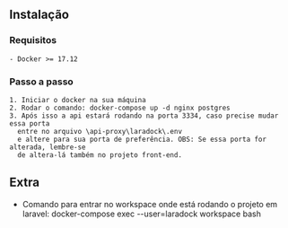 ## Instalação
  ### Requisitos
    - Docker >= 17.12
  
  ### Passo a passo
    1. Iniciar o docker na sua máquina
    2. Rodar o comando: docker-compose up -d nginx postgres
    3. Após isso a api estará rodando na porta 3334, caso precise mudar essa porta
      entre no arquivo \api-proxy\laradock\.env
      e altere para sua porta de preferência. OBS: Se essa porta for alterada, lembre-se
      de altera-lá também no projeto front-end.

## Extra
  - Comando para entrar no workspace onde está rodando o projeto em laravel:
    docker-compose exec --user=laradock workspace bash
